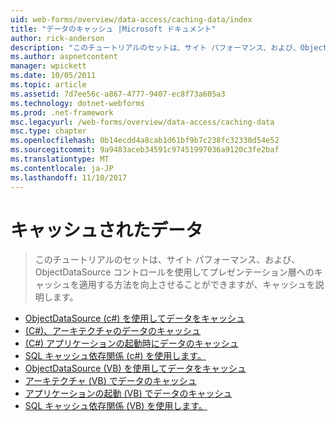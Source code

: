 ```yaml
---
uid: web-forms/overview/data-access/caching-data/index
title: "データのキャッシュ |Microsoft ドキュメント"
author: rick-anderson
description: "このチュートリアルのセットは、サイト パフォーマンス、および、ObjectDataSource コントロールを使用してプレゼンテーション層へのキャッシュを適用する方法を向上することができます、キャッシュを説明しています."
ms.author: aspnetcontent
manager: wpickett
ms.date: 10/05/2011
ms.topic: article
ms.assetid: 7d7ee56c-a867-4777-9407-ec8f73a605a3
ms.technology: dotnet-webforms
ms.prod: .net-framework
msc.legacyurl: /web-forms/overview/data-access/caching-data
msc.type: chapter
ms.openlocfilehash: 0b14ecdd4a8cab1d61bf9b7c238fc32330d54e52
ms.sourcegitcommit: 9a9483aceb34591c97451997036a9120c3fe2baf
ms.translationtype: MT
ms.contentlocale: ja-JP
ms.lasthandoff: 11/10/2017
---
```

<a name="caching-data"></a>キャッシュされたデータ
====================
> このチュートリアルのセットは、サイト パフォーマンス、および、ObjectDataSource コントロールを使用してプレゼンテーション層へのキャッシュを適用する方法を向上させることができますが、キャッシュを説明します。


- [ObjectDataSource (c#) を使用してデータをキャッシュ](caching-data-with-the-objectdatasource-cs.md)
- [(C#)、アーキテクチャのデータのキャッシュ](caching-data-in-the-architecture-cs.md)
- [(C#) アプリケーションの起動時にデータのキャッシュ](caching-data-at-application-startup-cs.md)
- [SQL キャッシュ依存関係 (c#) を使用します。](using-sql-cache-dependencies-cs.md)
- [ObjectDataSource (VB) を使用してデータをキャッシュ](caching-data-with-the-objectdatasource-vb.md)
- [アーキテクチャ (VB) でデータのキャッシュ](caching-data-in-the-architecture-vb.md)
- [アプリケーションの起動 (VB) でデータのキャッシュ](caching-data-at-application-startup-vb.md)
- [SQL キャッシュ依存関係 (VB) を使用します。](using-sql-cache-dependencies-vb.md)
